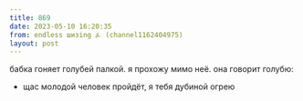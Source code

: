 ```yaml
---
title: 869
date: 2023-05-10 16:20:35
from: endless шизing ⍼ (channel1162404975)
layout: post
---
```


бабка гоняет голубей палкой. я прохожу мимо неё. она говорит голубю:

- щас молодой человек пройдёт, я тебя дубиной огрею
